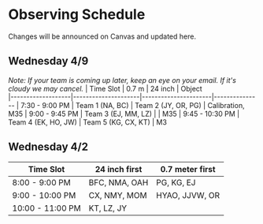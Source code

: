 # Observing Schedule

Changes will be announced on Canvas and updated here.

## Wednesday 4/9
*Note: If your team is coming up later, keep an eye on your email. If it's cloudy we may cancel.*
| Time Slot         | 0.7 m               | 24 inch              | Object        
|-------------------|---------------------|----------------------|---------------
| 7:30 - 9:00 PM    | Team 1 (NA, BC)     | Team 2 (JY, OR, PG)  | Calibration, M35
| 9:00 - 9:45 PM    | Team 3 (EJ, MM, LZ) |                      | M35
| 9:45 - 10:30 PM   | Team 4 (EK, HO, JW) | Team 5 (KG, CX, KT)  | M3


## Wednesday 4/2
| Time Slot         | 24 inch first     | 0.7 meter first     
|-------------------|-------------------|---------------------
| 8:00 - 9:00 PM    | BFC, NMA, OAH     | PG, KG, EJ          
| 9:00 - 10:00 PM   | CX, NMY, MOM      | HYAO, JJVW, OR      
| 10:00 - 11:00 PM  | KT, LZ, JY        |                     
